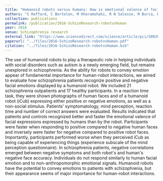 ```yaml
---
title: "Humanoid robots versus humans: How is emotional valence of facial expressions recognized by individuals with schizophrenia? An exploratory study"
authors: "S Raffard, C Bortolon, M Khoramshahi, R N Salesse, M Burca, L Marin, B G Bardy, A Billard, V Macioce, D Capdevielle"
collection: publications
permalink: /publication/2016-SchizoResearch-robotvsHuman
year: 2016
venue: Schizophrenia research 
external_link: "https://www.sciencedirect.com/science/article/pii/S0920996416302687"
paperurl: "../files/2016-SchizoResearch-robotvsHuman.pdf"
citation: "../files/2016-SchizoResearch-robotvsHuman.bib"
---
```


The use of humanoid robots to play a therapeutic role in helping individuals with social disorders such as autism is a newly emerging field, but remains unexplored in schizophrenia. As the ability for robots to convey emotion appear of fundamental importance for human-robot interactions, we aimed to evaluate how schizophrenia patients recognize positive and negative facial emotions displayed by a humanoid robot. We included 21 schizophrenia outpatients and 17 healthy participants. In a reaction time task, they were shown photographs of human faces and of a humanoid robot (iCub) expressing either positive or negative emotions, as well as a non-social stimulus. Patients' symptomatology, mind perception, reaction time and number of correct answers were evaluated. Results indicated that patients and controls recognized better and faster the emotional valence of facial expressions expressed by humans than by the robot. Participants were faster when responding to positive compared to negative human faces and inversely were faster for negative compared to positive robot faces. Importantly, participants performed worse when they perceived iCub as being capable of experiencing things (experience subscale of the mind perception questionnaire). In schizophrenia patients, negative correlations emerged between negative symptoms and both robot's and human's negative face accuracy. Individuals do not respond similarly to human facial emotion and to non-anthropomorphic emotional signals. Humanoid robots have the potential to convey emotions to patients with schizophrenia, but their appearance seems of major importance for human-robot interactions.






